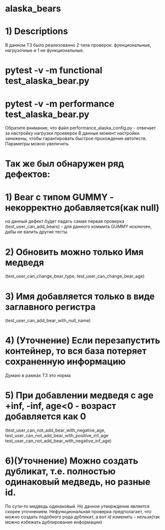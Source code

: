 # alaska_bears
# 1) Descriptions
В данном ТЗ было реализованно 2 типа проверок: фукнциональные, нагрузочные и 1 не функциональные.
# pytest -v -m functional  test_alaska_bear.py
# pytest -v -m performance  test_alaska_bear.py
Обратите внимание, что файл performance_alaska_config.py - отвечает за настройку  нагрузки проеверок
В данные момент настройки занижены, чтобы гарантировать быстрое прохождение автотеств. Параметры
можно увеличить

# Так же был обнаружен ряд дефектов:

#
# 1) Bear с типом GUMMY - некорректно добавляется(как null) 
на данный дефект будет падать самая первая проверка
(test_user_can_add_bears) - для данного коммита GUMMY исключен, дабы не валить другие тесты

# 2) Обновить можно только Имя медведя
 (test_user_can_change_bear_type, test_user_can_change_bear_age) 
# 3) Имя добавляется только в виде заглавного регистра
(test_user_can_add_bear_with_null_name)
# 4) (Уточнение) Если перезапустить контейнер, то вся база потеряет сохраненную информацию
Думаю в рамках ТЗ это норма
# 5) При добавлении медведя c age +inf, -inf, age<0 - возраст добавляется как 0
(test_user_can_not_add_bear_with_negative_age, test_user_can_not_add_bear_with_positive_inf_age
test_user_can_not_add_bear_with_negative_inf_age)
# 6)(Уточнение) Можно создать дубликат, т.е. полностью одинаковый медведь, но разные id.
По сути-то медведь одинаковый. Но данное утверждение является скорее уточнением. Нефункциональная проверка
предполагает, что можно создать подобного рода дубликат, а вот id изменить - нельзя(так можно избежать 
дублирование информации)